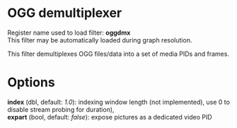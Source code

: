 <!-- automatically generated - do not edit, patch gpac/applications/gpac/gpac.c -->

# OGG demultiplexer  
  
Register name used to load filter: __oggdmx__  
This filter may be automatically loaded during graph resolution.  
  
This filter demultiplexes OGG files/data into a set of media PIDs and frames.  
  

# Options    
  
<a id="index">__index__</a> (dbl, default: _1.0_): indexing window length (not implemented), use 0 to disable stream probing for duration),   
<a id="expart">__expart__</a> (bool, default: _false_): expose pictures as a dedicated video PID  
  
